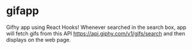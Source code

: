 # gifapp
Gifhy app using React Hooks!
Whenever searched in the search box, app will fetch gifs from this API https://api.giphy.com/v1/gifs/search and then displays on the web page.
